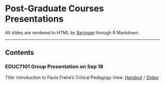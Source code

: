 # Post-Graduate Courses Presentations

All slides are rendered to HTML by [Xaringan](https://github.com/yihui/xaringan) through R Markdown.  

---

## Contents

### EDUC7101 Group Presentation on Sep 18
Title: Introduction to Paulo Freire’s Critical Pedagogy
View: [Handout](EDUC7101H.html) / [Slides](EDUC7101S.html)